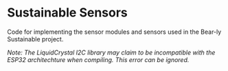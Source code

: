 # Sustainable Sensors

Code for implementing the sensor modules and sensors used in the Bear-ly Sustainable project.

*Note: The LiquidCrystal I2C library may claim to be incompatible with the ESP32 architechture when compiling. This error can be ignored.*